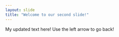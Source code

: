 ```yaml
---
layout: slide
title: "Welcome to our second slide!"
---
```

My updated text here!
Use the left arrow to go back!
